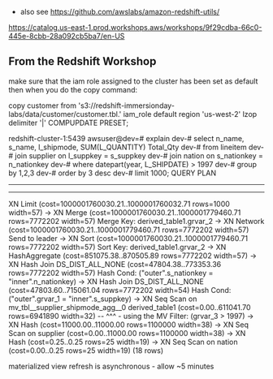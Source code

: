 - also see https://github.com/awslabs/amazon-redshift-utils/

https://catalog.us-east-1.prod.workshops.aws/workshops/9f29cdba-66c0-445e-8cbb-28a092cb5ba7/en-US


## From the Redshift Workshop
make sure that the iam role assigned to the cluster has been set as default
then when you do the copy command:

copy customer from 's3://redshift-immersionday-labs/data/customer/customer.tbl.'
iam_role default
region 'us-west-2' lzop delimiter '|' COMPUPDATE PRESET;

redshift-cluster-1:5439 awsuser@dev=# explain
dev-# select n_name, s_name, l_shipmode, SUM(L_QUANTITY) Total_Qty
dev-# from lineitem
dev-# join supplier on l_suppkey = s_suppkey
dev-# join nation on s_nationkey = n_nationkey
dev-# where datepart(year, L_SHIPDATE) > 1997
dev-# group by 1,2,3
dev-# order by 3 desc
dev-# limit 1000;
                                                                       QUERY PLAN

-----------------------------------------------------------------------------------------------------------------------------
---------------------------
 XN Limit  (cost=1000001760030.21..1000001760032.71 rows=1000 width=57)
   ->  XN Merge  (cost=1000001760030.21..1000001779460.71 rows=7772202 width=57)
         Merge Key: derived_table1.grvar_2
         ->  XN Network  (cost=1000001760030.21..1000001779460.71 rows=7772202 width=57)
               Send to leader
               ->  XN Sort  (cost=1000001760030.21..1000001779460.71 rows=7772202 width=57)
                     Sort Key: derived_table1.grvar_2
                     ->  XN HashAggregate  (cost=851075.38..870505.89 rows=7772202 width=57)
                           ->  XN Hash Join DS_DIST_ALL_NONE  (cost=47804.38..773353.36 rows=7772202 width=57)
                                 Hash Cond: ("outer".s_nationkey = "inner".n_nationkey)
                                 ->  XN Hash Join DS_DIST_ALL_NONE  (cost=47803.60..715061.04 rows=7772202 width=54)
                                       Hash Cond: ("outer".grvar_1 = "inner".s_suppkey)
                                       ->  XN Seq Scan on mv_tbl__supplier_shipmode_agg__0 derived_table1  (cost=0.00..611041.70 rows=6941890 width=32)
--                                                        ^^^ - using the MV
                                             Filter: (grvar_3 > 1997)
                                       ->  XN Hash  (cost=11000.00..11000.00 rows=1100000 width=38)
                                             ->  XN Seq Scan on supplier  (cost=0.00..11000.00 rows=1100000 width=38)
                                 ->  XN Hash  (cost=0.25..0.25 rows=25 width=19)
                                       ->  XN Seq Scan on nation  (cost=0.00..0.25 rows=25 width=19)
(18 rows)

materialized view refresh is asynchronous - allow ~5 minutes


